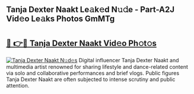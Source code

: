 ## Tanja Dexter Naakt Le𝚊k𝚎d N𝚞𝚍e - Part-A2J Vid𝚎o Le𝚊ks Photos GmMTg

# <h2><a href="http://fb5a0b6.evod.top/?m=Tanja+Dexter+Naakt">🔗 👉🔴 Tanja Dexter Naakt Vid𝚎o Ph𝚘t𝚘s</a></h2>

[![Tanja Dexter Naakt N𝚞d𝚎s](https://i.imgur.com/8V9OHl7.gif)](http://fb5a0b6.evod.top/?m=Tanja+Dexter+Naakt)
Digital influencer Tanja Dexter Naakt and multimedia artist renowned for sharing lifestyle and dance-related content via solo and collaborative performances and brief vlogs. Public figures Tanja Dexter Naakt are often subjected to intense scrutiny and public attention. 
